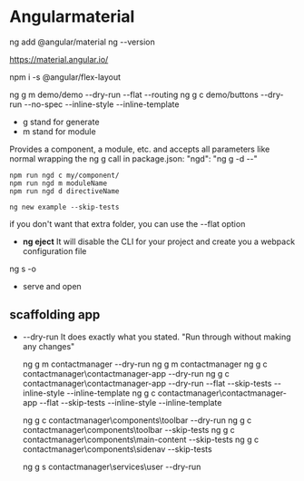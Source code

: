 # Angularmaterial

ng add @angular/material
ng --version

https://material.angular.io/

npm i -s @angular/flex-layout

ng g m demo/demo --dry-run --flat --routing
ng g c demo/buttons --dry-run --no-spec --inline-style --inline-template




-   g stand for generate
-   m stand for module

Provides a component, a module, etc. and accepts all parameters like normal
wrapping the ng g call in package.json: "ngd": "ng g -d --"

    npm run ngd c my/component/
    npm run ngd m moduleName
    npm run ngd d directiveName

    ng new example --skip-tests

if you don't want that extra folder, you can use the --flat option

-   **ng eject** It will disable the CLI for your project and create you a webpack configuration file

ng s -o 
-   serve and open

## scaffolding app

-   --dry-run It does exactly what you stated. "Run through without making any changes" 

    ng g m contactmanager --dry-run
    ng g m contactmanager
    ng g c contactmanager\contactmanager-app --dry-run
    ng g c contactmanager\contactmanager-app --dry-run --flat --skip-tests --inline-style --inline-template
    ng g c contactmanager\contactmanager-app --flat --skip-tests --inline-style --inline-template

    ng g c contactmanager\components\toolbar --dry-run
    ng g c contactmanager\components\toolbar --skip-tests
    ng g c contactmanager\components\main-content --skip-tests
    ng g c contactmanager\components\sidenav --skip-tests

    ng g s contactmanager\services\user --dry-run
    


